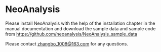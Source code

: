 # NeoAnalysis

Please install NeoAnalysis with the help of the installation chapter in the manual documentation and download the sample data and sample code from https://github.com/neoanalysis/NeoAnalysis_sample_data

Please contact zhangbo_1008@163.com for any questions.
